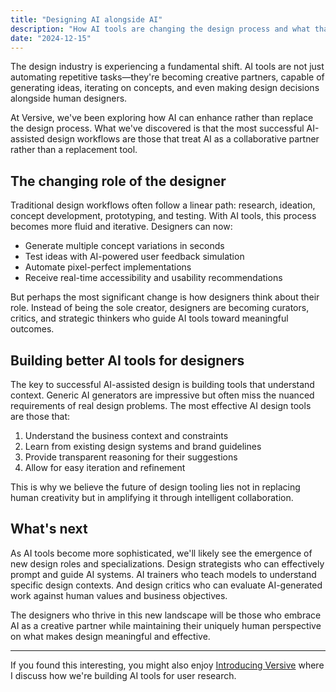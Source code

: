 ```yaml
---
title: "Designing AI alongside AI"
description: "How AI tools are changing the design process and what that means for designers."
date: "2024-12-15"
---
```


The design industry is experiencing a fundamental shift. AI tools are not just automating repetitive tasks—they're becoming creative partners, capable of generating ideas, iterating on concepts, and even making design decisions alongside human designers.

At Versive, we've been exploring how AI can enhance rather than replace the design process. What we've discovered is that the most successful AI-assisted design workflows are those that treat AI as a collaborative partner rather than a replacement tool.

## The changing role of the designer

Traditional design workflows often follow a linear path: research, ideation, concept development, prototyping, and testing. With AI tools, this process becomes more fluid and iterative. Designers can now:

- Generate multiple concept variations in seconds
- Test ideas with AI-powered user feedback simulation
- Automate pixel-perfect implementations
- Receive real-time accessibility and usability recommendations

But perhaps the most significant change is how designers think about their role. Instead of being the sole creator, designers are becoming curators, critics, and strategic thinkers who guide AI tools toward meaningful outcomes.

## Building better AI tools for designers

The key to successful AI-assisted design is building tools that understand context. Generic AI generators are impressive but often miss the nuanced requirements of real design problems. The most effective AI design tools are those that:

1. Understand the business context and constraints
2. Learn from existing design systems and brand guidelines
3. Provide transparent reasoning for their suggestions
4. Allow for easy iteration and refinement

This is why we believe the future of design tooling lies not in replacing human creativity but in amplifying it through intelligent collaboration.

## What's next

As AI tools become more sophisticated, we'll likely see the emergence of new design roles and specializations. Design strategists who can effectively prompt and guide AI systems. AI trainers who teach models to understand specific design contexts. And design critics who can evaluate AI-generated work against human values and business objectives.

The designers who thrive in this new landscape will be those who embrace AI as a creative partner while maintaining their uniquely human perspective on what makes design meaningful and effective.

---

If you found this interesting, you might also enjoy [Introducing Versive](/writing/introducing-versive) where I discuss how we're building AI tools for user research.
